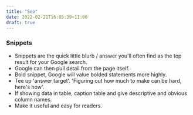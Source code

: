 ```yaml
---
title: "Seo"
date: 2022-02-21T16:05:39+11:00
draft: true
---
```


### Snippets

* Snippets are the quick little blurb / answer you'll often find as the top result for your Google search.
* Google can then pull detail from the page itself.
* Bold snippet, Google will value bolded statements more highly.
* Tee up 'answer target'. 'Figuring out how much to make can be hard, here's how'.
* If showing data in table, caption table and give descriptive and obvious column names.
* Make it useful and easy for readers.

